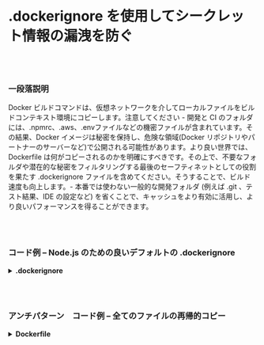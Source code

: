 # .dockerignore を使用してシークレット情報の漏洩を防ぐ

<br/><br/>

### 一段落説明

Docker ビルドコマンドは、仮想ネットワークを介してローカルファイルをビルドコンテキスト環境にコピーします。注意してください - 開発と CI のフォルダには、.npmrc、.aws、.envファイルなどの機密ファイルが含まれています。その結果、Docker イメージは秘密を保持し、危険な領域(Docker リポジトリやパートナーのサーバーなど)で公開される可能性があります。より良い世界では、Dockerfile は何がコピーされるのかを明確にすべきです。その上で、不要なフォルダや潜在的な秘密をフィルタリングする最後のセーフティネットとしての役割を果たす .dockerignore ファイルを含めてください。そうすることで、ビルド速度も向上します。- 本番では使わない一般的な開発フォルダ (例えば .git 、テスト結果、IDE の設定など) を省くことで、キャッシュをより有効に活用し、より良いパフォーマンスを得ることができます。

<br/><br/>

### コード例 – Node.js のための良いデフォルトの .dockerignore

<details>
<summary><strong>.dockerignore</strong></summary>

```
**/node_modules/
**/.git
**/README.md
**/LICENSE
**/.vscode
**/npm-debug.log
**/coverage
**/.env
**/.editorconfig
**/.aws
**/dist
```

</details>

<br/><br/>

### アンチパターン　コード例 – 全てのファイルの再帰的コピー

<details>
<summary><strong>Dockerfile</strong></summary>

```dockerfile
FROM node:12-slim AS build

WORKDIR /usr/src/app
# 次の行はすべてをコピーします
COPY . .

# 残りはここに来ます

```

</details>

